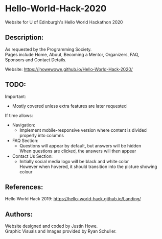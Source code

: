 # Hello-World-Hack-2020
Website for U of Edinburgh's Hello World Hackathon 2020
## Description:
As requested by the Programming Society.<br>
Pages include Home, About, Becoming a Mentor, Organizers, FAQ, Sponsors and Contact Details.

Website: https://jhowewowe.github.io/Hello-World-Hack-2020/
## TODO:
Important:
- Mostly covered unless extra features are later requested

If time allows:
- Navigation:
  - Implement mobile-responsive version where content is divided properly into columns
- FAQ Section:
  - Questions will appear by default, but answers will be hidden <br>
    When questions are clicked, the answers will then appear
- Contact Us Section:
  - Initially social media logo will be black and white color<br>
    However when hovered, it should transition into the picture showing colour
## References:
Hello World Hack 2019: https://hello-world-hack.github.io/Landing/
## Authors:
Website designed and coded by Justin Howe.<br>
Graphic Visuals and Images provided by Ryan Schuller.
